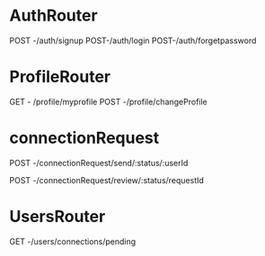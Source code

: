 # AuthRouter 

 POST -/auth/signup
 POST-/auth/login
 POST-/auth/forgetpassword

 # ProfileRouter 

 GET - /profile/myprofile
POST -/profile/changeProfile 

# connectionRequest 

POST -/connectionRequest/send/:status/:userId 

POST -/connectionRequest/review/:status/requestId


# UsersRouter 

GET -/users/connections/pending 

